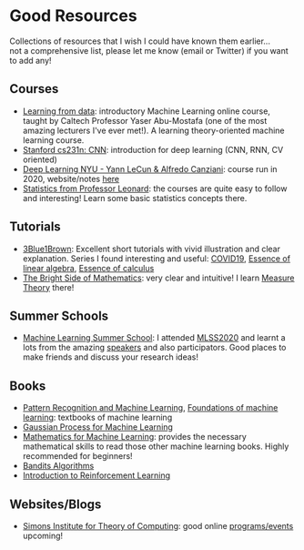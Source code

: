 # Good Resources 

Collections of resources that I wish I could have known them earlier...  
not a comprehensive list, please let me know (email or Twitter) if you want to add any!

## Courses 

- [Learning from data](https://work.caltech.edu/telecourse): introductory Machine Learning online course, taught by Caltech Professor Yaser Abu-Mostafa (one of the most amazing lecturers I've ever met!). A learning theory-oriented machine learning course. 
- [Stanford cs231n: CNN](): introduction for deep learning (CNN, RNN, CV oriented)
- [Deep Learning NYU - Yann LeCun & Alfredo Canziani](https://www.youtube.com/playlist?list=PLLHTzKZzVU9eaEyErdV26ikyolxOsz6mq): course run in 2020,  website/notes [here](https://atcold.github.io/pytorch-Deep-Learning/) 
- [Statistics from Professor Leonard](https://www.youtube.com/playlist?list=PL5102DFDC6790F3D0): the courses are quite easy to follow and interesting! Learn some basic statistics concepts there.


## Tutorials

- [3Blue1Brown](https://www.youtube.com/channel/UCYO_jab_esuFRV4b17AJtAw): Excellent short tutorials with vivid illustration and clear explanation. Series I found interesting and useful: [COVID19](https://www.youtube.com/playlist?list=PLZHQObOWTQDOcxqQ36Vow3TdTRjkdSvT-), [Essence of linear algebra](https://www.youtube.com/playlist?list=PLZHQObOWTQDPD3MizzM2xVFitgF8hE_ab), [Essence of calculus](https://www.youtube.com/playlist?list=PLZHQObOWTQDMsr9K-rj53DwVRMYO3t5Yr)
- [The Bright Side of Mathematics](https://www.youtube.com/channel/UCdwo4k1RQHTcq_-WS7Cazqg): very clear and intuitive! I learn [Measure Theory](https://www.youtube.com/playlist?list=PLBh2i93oe2qvMVqAzsX1Kuv6-4fjazZ8j) there!

## Summer Schools

- [Machine Learning Summer School](http://mlss.cc/): I attended [MLSS2020](http://mlss.tuebingen.mpg.de/2020/) and learnt a lots from the amazing [speakers](http://mlss.tuebingen.mpg.de/2020/speakers.html) and also participators. Good places to make friends and discuss your research ideas! 

## Books

- [Pattern Recognition and Machine Learning](), [Foundations of machine learning](): textbooks of machine learning
- [Gaussian Process for Machine Learning]()
- [Mathematics for Machine Learning](https://mml-book.github.io/): provides the necessary mathematical skills to read those other machine learning books. Highly recommended for beginners!
- [Bandits Algorithms]()
- [Introduction to Reinforcement Learning]()

## Websites/Blogs

- [Simons Institute for Theory of Computing](https://simons.berkeley.edu/): good online [programs/events](https://simons.berkeley.edu/programs) upcoming!


